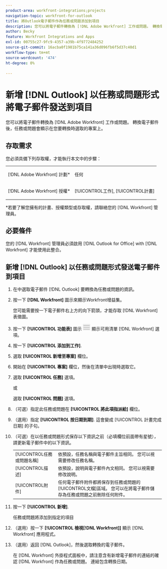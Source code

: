 ```yaml
---
product-area: workfront-integrations;projects
navigation-topic: workfront-for-outlook
title: 將Outlook電子郵件作為任務或問題添加到項目
description: 您可以將電子郵件轉換為 [!DNL Adobe Workfront] 工作或問題。 轉換電子郵件後，任務或問題會顯示在您要轉換時選取的專案上。
author: Becky
feature: Workfront Integrations and Apps
exl-id: 00755c27-9fc9-4357-a39b-4f9772484252
source-git-commit: 16acba0f1981b75ca141a36d096fb6f5d37c40d1
workflow-type: tm+mt
source-wordcount: '474'
ht-degree: 0%

---
```


# 新增 [!DNL Outlook] 以任務或問題形式將電子郵件發送到項目

您可以將電子郵件轉換為 [!DNL Adobe Workfront] 工作或問題。 轉換電子郵件後，任務或問題會顯示在您要轉換時選取的專案上。

## 存取需求

您必須具備下列存取權，才能執行本文中的步驟：

<table style="table-layout:auto"> 
 <col> 
 <col> 
 <tbody> 
  <tr> 
   <td role="rowheader">[!DNL Adobe Workfront] 計劃*</td> 
   <td> <p>任何</p> </td> 
  </tr> 
  <tr> 
   <td role="rowheader">[!DNL Adobe Workfront] 授權*</td> 
   <td> <p>[!UICONTROL工作], [!UICONTROL計畫]</p> </td> 
  </tr> 
 </tbody> 
</table>

&#42;若要了解您擁有的計畫、授權類型或存取權，請聯絡您的 [!DNL Workfront] 管理員。

## 必要條件

您的 [!DNL Workfront] 管理員必須啟用 [!DNL Outlook for Office] with [!DNL Workfront] 才能使用此整合。

## 新增 [!DNL Outlook] 以任務或問題形式發送電子郵件到項目

1. 在中選取電子郵件 [!DNL Outlook] 要轉換為任務或問題的資訊。
1. 按一下 **[!DNL Workfront]** 圖示來顯示Workfront增益集。

   您可能需要按一下電子郵件右上方的向下箭頭，才能存取 [!DNL Workfront] 表徵圖。

1. 按一下 **[!UICONTROL 功能表]** 圖示 ![o365_addin_menu_icon.png](assets/o365-addin-menu2-icon.png) 顯示可用清單 [!DNL Workfront] 選項。



1. 按一下 **[!UICONTROL 添加到工作]**.

1. 選取 **[!UICONTROL 新增至專案]** 欄位。
1. 開始在 **[!UICONTROL 專案]** 欄位，然後在清單中出現時選取它。
1. 選取 **[!UICONTROL 任務]** 選項。

   或

   選取 **[!UICONTROL 問題]** 選項。

1. （可選）指定此任務或問題在 **[!UICONTROL 將此項指派給]** 欄位。
1. （選用）指定 **[!UICONTROL 按日期到期]**. 這會變成 [!UICONTROL 計畫完成日期] 的子句。
1. （可選）在以任務或問題形式保存以下資訊之前（必填欄位前面帶有星號），請更新電子郵件中的以下資訊。

   <table style="table-layout:auto">
      <tr>
        <td>[!UICONTROL任務或問題名稱]</td>
        <td>依預設，任務名稱與電子郵件主旨相同。 您可以視需要修改任務名稱。</td>
        <td></td>
      </tr>
      <tr>
        <td>[!UICONTROL描述]</td>
        <td>依預設，說明與電子郵件內文相同。 您可以視需要修改說明。</td>
      </tr>
      <tr>
        <td>[!UICONTROL附件]</td>
        <td>任何電子郵件附件都將保存到任務或問題的[!UICONTROL文檔]區域。 您可以在將電子郵件儲存為任務或問題之前刪除任何附件。</td>
      </tr>
   </table>

1. 按一下 **[!UICONTROL 新增]**.

   任務或問題將添加到指定的項目

1. （選用）按一下 **[!UICONTROL 檢視[!DNL Workfront]]** 顯示 [!DNL Workfront] 應用程式。

1. （選用）返回 [!DNL Outlook]，然後選取轉換的電子郵件。

   在 [!DNL Workfront] 外掛程式面板中，請注意含有新增電子郵件的連結的確認 [!DNL Workfront] 作為任務或問題。 連結包含轉換日期。

